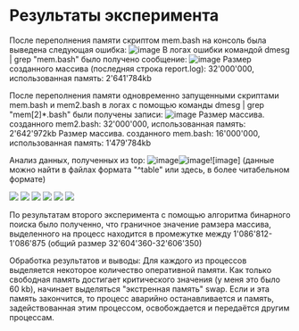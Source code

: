 # Результаты эксперимента

После переполнения памяти скриптом mem.bash на консоль была выведена следующая ошибка:
![image](https://user-images.githubusercontent.com/71635718/100548169-fce27d80-327b-11eb-8b88-7f74dc7f4dfb.png)
В логах ошибки командой dmesg | grep "mem.bash" было получено сообщение:
![image](https://user-images.githubusercontent.com/71635718/100548212-31563980-327c-11eb-9375-f9835dc7709d.png)
Размер созданного массива (последняя строка report.log): 32'000'000, использованная память: 2'641'784kb


После переполнения памяти одновременно запущенными скриптами mem.bash и mem2.bash в логах с помощью команды dmesg | grep "mem[2]*.bash" были получены записи:
![image](https://user-images.githubusercontent.com/71635718/100549804-30c2a080-3286-11eb-9d41-cb226842043c.png)
Размер массива. созданного mem2.bash: 32'000'000, использованная память: 2'642'972kb
Размер массива. созданного mem.bash: 16'000'000, использованная память: 1'479'784kb


Анализ данных, полученных из top:
![image](https://user-images.githubusercontent.com/71635718/100557397-efe47f00-32b9-11eb-85e8-884791184b60.png)![image](https://user-images.githubusercontent.com/71635718/100558133-17d5e180-32be-11eb-85fd-b5780fa7a8fe.png)![image]
(данные можно найти в файлах формата "^table" или здесь, в более читабельном формате)


![](https://img.shields.io/github/stars/pandao/editor.md.svg) ![](https://img.shields.io/github/forks/pandao/editor.md.svg) ![](https://img.shields.io/github/tag/pandao/editor.md.svg) ![](https://img.shields.io/github/release/pandao/editor.md.svg) ![](https://img.shields.io/github/issues/pandao/editor.md.svg) ![](https://img.shields.io/bower/v/editor.md.svg)




По результатам второго эксперимента с помощью алгоритма бинарного поиска было полученно, что граничное значение рамзера массива, выделенного на процесс находится в промежутке между 1'086'812-1'086'875 (общий размер 32'604'360-32'606'350)

Обработка результатов и выводы:
Для каждого из процессов выделяется некоторое количество оперативной памяти. Как только свободная память достигает критического значения (у меня это было 60 kb), начинает выделяться "экстренная память" swap. Если и эта память закончится, то процесс аварийно останавливается и память, задействованная этим процессом, освобождается и передаётся другим процессам. 
